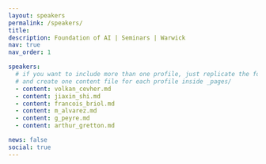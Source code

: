 ```yaml
---
layout: speakers
permalink: /speakers/
title:
description: Foundation of AI | Seminars | Warwick
nav: true
nav_order: 1

speakers:
  # if you want to include more than one profile, just replicate the following block
  # and create one content file for each profile inside _pages/
  - content: volkan_cevher.md
  - content: jiaxin_shi.md
  - content: francois_briol.md
  - content: m_alvarez.md
  - content: g_peyre.md
  - content: arthur_gretton.md

news: false
social: true
---
```

